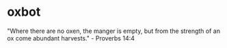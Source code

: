 # oxbot
"Where there are no oxen, the manger is empty,
   but from the strength of an ox come abundant harvests."
         - Proverbs 14:4
